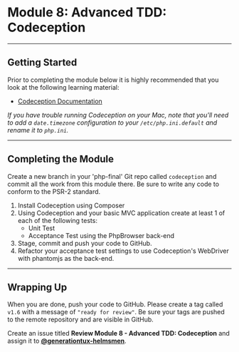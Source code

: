 # Module 8: Advanced TDD: Codeception

***

## Getting Started

Prior to completing the module below it is highly recommended that you look at the following learning material:

- [Codeception Documentation](http://codeception.com/docs/01-Introduction)

_If you have trouble running Codeception on your Mac, note that you'll need to add a `date.timezone` configuration to your `/etc/php.ini.default` and rename it to `php.ini`._

***

## Completing the Module

Create a new branch in your 'php-final' Git repo called `codeception` and commit all the work from this module there. Be sure to write any code to conform to the PSR-2 standard.

1. Install Codeception using Composer
2. Using Codeception and your basic MVC application create at least 1 of each of the following tests:
    - Unit Test
	- Acceptance Test using the PhpBrowser back-end
3. Stage, commit and push your code to GitHub.
4. Refactor your acceptance test settings to use Codeception's WebDriver with phantomjs as the back-end.

***

## Wrapping Up

When you are done, push your code to GitHub. Please create a tag called `v1.6` with a message of `"ready for review"`.  Be sure your tags are pushed to the remote repository and are visible in GitHub.

Create an issue titled **Review Module 8 - Advanced TDD: Codeception** and assign it to [**@generationtux-helmsmen**](https://github.com/generationtux-helmsmen).
